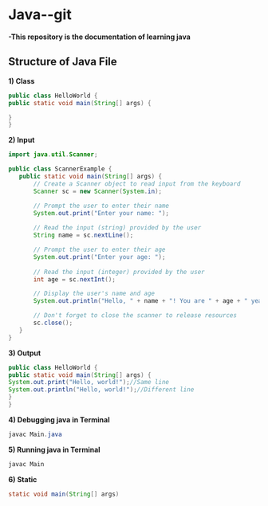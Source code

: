 # Java--git
<details><summary>-This repository is the documentation of learning java
  </summary></details>
<style>
  /* Style the dropdown summary button */
  details summary {
    cursor: pointer;
    list-style: none;
    padding: 0;
    font-weight: bold;
  }

  /* Style the content of the dropdown */
  details ul {
    margin: 0;
    padding-left: 20px;
  }
</style>


## Structure of Java File
<details><summary>  1) Class </summary> <ul>
    <li>File name is the class name </li>
    <li>Class contains the main function</li>
    </ul></details>

```java
public class HelloWorld {
public static void main(String[] args) {

}
}
```
<details><summary>  2) Input </summary> <ul>
    <li>First import Scanner </li>
    <li>Declare Scanner </li>
    </ul></details>

 ```java
import java.util.Scanner;

public class ScannerExample {
    public static void main(String[] args) {
        // Create a Scanner object to read input from the keyboard
        Scanner sc = new Scanner(System.in);

        // Prompt the user to enter their name
        System.out.print("Enter your name: ");
        
        // Read the input (string) provided by the user
        String name = sc.nextLine();

        // Prompt the user to enter their age
        System.out.print("Enter your age: ");
        
        // Read the input (integer) provided by the user
        int age = sc.nextInt();

        // Display the user's name and age
        System.out.println("Hello, " + name + "! You are " + age + " years old.");

        // Don't forget to close the scanner to release resources
        sc.close();
    }
}

```

<details><summary>  3) Output </summary> <ul>
    <li>print command for printing in same line. </li>
    <li>println command for printing in next line. </li>
    </ul></details>

 ```java
public class HelloWorld {
public static void main(String[] args) {
System.out.print("Hello, world!");//Same line
System.out.println("Hello, world!");//Different line
}
}
```
<details><summary>  4) Debugging java in Terminal </summary> <ul>
    <li>Checking whether the code contains any error </li>
    
</ul></details>

 ```java
javac Main.java
```
<details><summary>  5) Running java in Terminal </summary> <ul>
    <li>Expecting the output </li>
    
</ul></details>

 ```java
javac Main
```
<details><summary>  6) Static </summary> <ul>
    <li>we want tto run the main function without creating a object for class </li>
    <li>the main function will be one which will be running first</li>
    </ul></details>

 ```java
static void main(String[] args)
```


